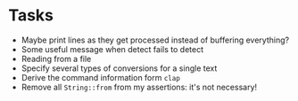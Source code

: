 # Tasks
* Maybe print lines as they get processed instead of buffering everything?
* Some useful message when detect fails to detect
* Reading from a file
* Specify several types of conversions for a single text
* Derive the command information form `clap`
* Remove all `String::from` from my assertions: it's not necessary!
